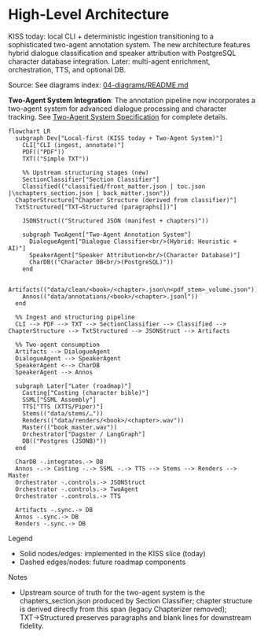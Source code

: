 # High-Level Architecture

KISS today: local CLI + deterministic ingestion transitioning to a sophisticated two-agent annotation system. The new architecture features hybrid dialogue classification and speaker attribution with PostgreSQL character database integration. Later: multi-agent enrichment, orchestration, TTS, and optional DB.

Source: See diagrams index: [04-diagrams/README.md](../04-diagrams/README.md)

**Two-Agent System Integration**: The annotation pipeline now incorporates a two-agent system for advanced dialogue processing and character tracking. See [Two-Agent System Specification](../02-specifications/components/two-agent-dialogue-speaker-system.md) for complete details.

```mermaid
flowchart LR
  subgraph Dev["Local-first (KISS today + Two-Agent System)"]
    CLI["CLI (ingest, annotate)"]
    PDF(("PDF"))
    TXT(("Simple TXT"))

    %% Upstream structuring stages (new)
    SectionClassifier["Section Classifier"]
    Classified(("classified/front_matter.json | toc.json |\nchapters_section.json | back_matter.json"))
  ChapterStructure["Chapter Structure (derived from classifier)"]
  TxtStructured["TXT→Structured (paragraphs[])"]

    JSONStruct(("Structured JSON (manifest + chapters)"))
    
    subgraph TwoAgent["Two-Agent Annotation System"]
      DialogueAgent["Dialogue Classifier<br/>(Hybrid: Heuristic + AI)"]
      SpeakerAgent["Speaker Attribution<br/>(Character Database)"]
      CharDB(("Character DB<br/>(PostgreSQL)"))
    end
    
    Artifacts(("data/clean/<book>/<chapter>.json\n<pdf_stem>_volume.json"))
    Annos(("data/annotations/<book>/<chapter>.jsonl"))
  end

  %% Ingest and structuring pipeline
  CLI --> PDF --> TXT --> SectionClassifier --> Classified --> ChapterStructure --> TxtStructured --> JSONStruct --> Artifacts

  %% Two-agent consumption
  Artifacts --> DialogueAgent
  DialogueAgent --> SpeakerAgent
  SpeakerAgent <--> CharDB
  SpeakerAgent --> Annos

  subgraph Later["Later (roadmap)"]
    Casting["Casting (character bible)"]
    SSML["SSML Assembly"]
    TTS["TTS (XTTS/Piper)"]
    Stems(("data/stems/…"))
    Renders(("data/renders/<book>/<chapter>.wav"))
    Master(("book_master.wav"))
    Orchestrator["Dagster / LangGraph"]
    DB(("Postgres (JSONB)"))
  end

  CharDB -.integrates.-> DB
  Annos -.-> Casting -.-> SSML -.-> TTS --> Stems --> Renders --> Master
  Orchestrator -.controls.-> JSONStruct
  Orchestrator -.controls.-> TwoAgent
  Orchestrator -.controls.-> TTS

  Artifacts -.sync.-> DB
  Annos -.sync.-> DB
  Renders -.sync.-> DB
```

Legend

- Solid nodes/edges: implemented in the KISS slice (today)
- Dashed edges/nodes: future roadmap components

Notes

- Upstream source of truth for the two-agent system is the chapters_section.json produced by Section Classifier; chapter structure is derived directly from this span (legacy Chapterizer removed); TXT→Structured preserves paragraphs and blank lines for downstream fidelity.
